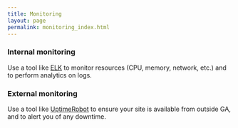 ```yaml
---
title: Monitoring
layout: page
permalink: monitoring_index.html
---
```


### Internal monitoring

Use a tool like [ELK](https://github.com/GeoscienceAustralia/metrics) to monitor resources (CPU, memory, network, etc.) and to perform analytics on logs.

### External monitoring

Use a tool like [UptimeRobot](http://uptimerobot.com/) to ensure your site is available from outside GA, and to alert you of any downtime.
